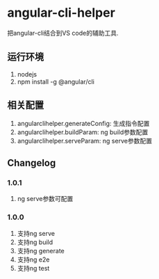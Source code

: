 # angular-cli-helper

把angular-cli结合到VS code的辅助工具.

## 运行环境

1. nodejs
2. npm install -g @angular/cli

## 相关配置

1. angularclihelper.generateConfig: 生成指令配置
2. angularclihelper.buildParam: ng build参数配置
3. angularclihelper.serveParam: ng serve参数配置

## Changelog

### 1.0.1

1. ng serve参数可配置

### 1.0.0

1. 支持ng serve
2. 支持ng build
3. 支持ng generate
4. 支持ng e2e
5. 支持ng test
